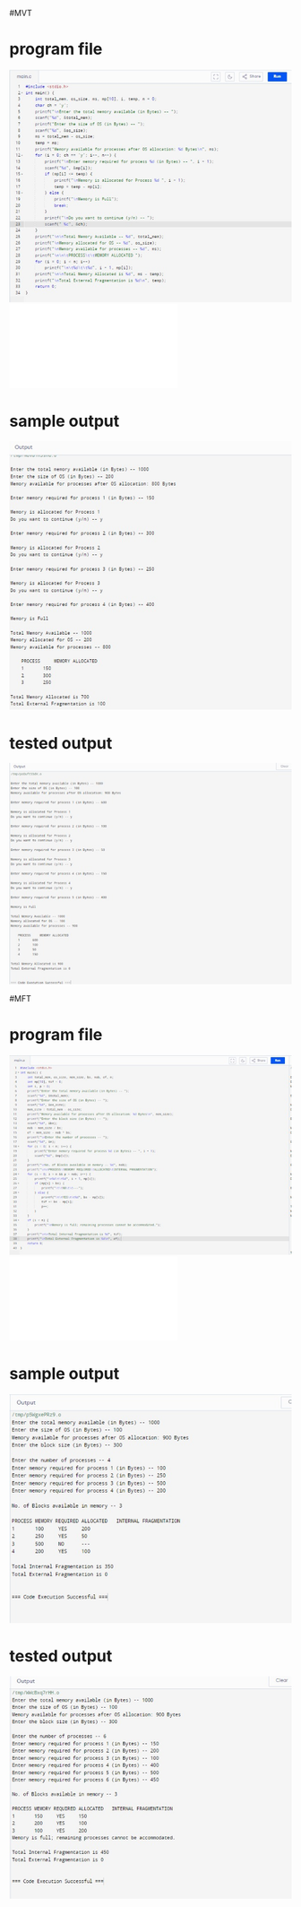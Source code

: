 #MVT
# program file
![program file](MVT_code_582.jpeg)
![program file](MVTfile.c)

# sample output
![sample output](mvt_IO1_582.jpeg)

# tested output
![tested output](mvt_EO1_582.jpeg)

#MFT
# program file
![program file](MFT_code_582.jpeg)
![program file](MFTfile.c)

# sample output
![sample output](MFT_IO_582.jpeg)

# tested output
![tested output](MFT_EO_582.jpeg)

